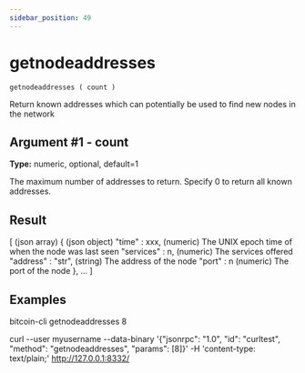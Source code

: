 ```yaml
---
sidebar_position: 49
---
```

# getnodeaddresses

`getnodeaddresses ( count )`

Return known addresses which can potentially be used to find new nodes in the network

## Argument #1 - count

**Type:** numeric, optional, default=1

The maximum number of addresses to return. Specify 0 to return all known addresses.

## Result

[                         (json array)
  {                       (json object)
    "time" : xxx,         (numeric) The UNIX epoch time of when the node was last seen
    "services" : n,       (numeric) The services offered
    "address" : "str",    (string) The address of the node
    "port" : n            (numeric) The port of the node
  },
  ...
]

## Examples

bitcoin-cli getnodeaddresses 8

curl --user myusername --data-binary '{"jsonrpc": "1.0", "id": "curltest", "method": "getnodeaddresses", "params": [8]}' -H 'content-type: text/plain;' http://127.0.0.1:8332/